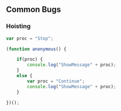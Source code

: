 ## Common Bugs

### Hoisting

```javascript
var proc = "Stop";

(function anonymous() {

	if(proc) {
		console.log("ShowMessage" + proc);
	}
	else {
		var proc = "Continue";
		console.log("ShowMessage" + proc);
	}
	
})();

```
